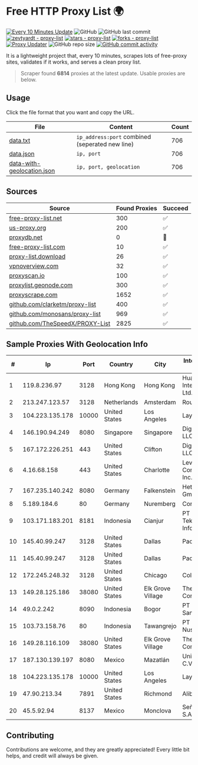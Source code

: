 
# Free HTTP Proxy List 🌍

[![Every 10 Minutes Update](https://github.com/mertguvencli/http-proxy-list/actions/workflows/main.yml/badge.svg?branch=main)](https://github.com/mertguvencli/http-proxy-list/actions/workflows/main.yml)
![GitHub](https://img.shields.io/github/license/mertguvencli/http-proxy-list)
![GitHub last commit](https://img.shields.io/github/last-commit/mertguvencli/http-proxy-list)
[![zevtyardt - proxy-list](https://img.shields.io/static/v1?label=zevtyardt&message=proxy-list&color=blue&logo=github)](https://github.com/zevtyardt/proxy-list "Go to GitHub repo")
[![stars - proxy-list](https://img.shields.io/github/stars/zevtyardt/proxy-list?style=social)](https://github.com/zevtyardt/proxy-list)
[![forks - proxy-list](https://img.shields.io/github/forks/zevtyardt/proxy-list?style=social)](https://github.com/zevtyardt/proxy-list)
[![Proxy Updater](https://github.com/zevtyardt/proxy-list/workflows/Proxy%20Updater/badge.svg)](https://github.com/zevtyardt/proxy-list/actions?query=workflow:"Proxy+Updater")
![GitHub repo size](https://img.shields.io/github/repo-size/zevtyardt/proxy-list)
[![GitHub commit activity](https://img.shields.io/github/commit-activity/m/zevtyardt/proxy-list?logo=commits)](https://github.com/zevtyardt/proxy-list/commits/main)

It is a lightweight project that, every 10 minutes, scrapes lots of free-proxy sites, validates if it works, and serves a clean proxy list.

> Scraper found **6814** proxies at the latest update. Usable proxies are below.

## Usage

Click the file format that you want and copy the URL.

|File|Content|Count|
|----|-------|-----|
|[data.txt](https://raw.githubusercontent.com/mertguvencli/http-proxy-list/main/proxy-list/data.txt)|`ip_address:port` combined (seperated new line)|706|
|[data.json](https://raw.githubusercontent.com/mertguvencli/http-proxy-list/main/proxy-list/data.json)|`ip, port`|706|
|[data-with-geolocation.json](https://raw.githubusercontent.com/mertguvencli/http-proxy-list/main/proxy-list/data-with-geolocation.json)|`ip, port, geolocation`|706|

## Sources

|Source|Found Proxies|Succeed|
|------|-------------|-------|
|[free-proxy-list.net](https://free-proxy-list.net)|300|✅|
|[us-proxy.org](https://www.us-proxy.org)|200|✅|
|[proxydb.net](http://proxydb.net)|0|🚫|
|[free-proxy-list.com](https://free-proxy-list.com/?page=&port=&type%5B%5D=http&type%5B%5D=https&up_time=0&search=Search)|10|✅|
|[proxy-list.download](https://www.proxy-list.download/HTTP)|26|✅|
|[vpnoverview.com](https://vpnoverview.com/privacy/anonymous-browsing/free-proxy-servers)|32|✅|
|[proxyscan.io](https://www.proxyscan.io)|100|✅|
|[proxylist.geonode.com](https://proxylist.geonode.com/api/proxy-list?limit=300&page=1&sort_by=lastChecked&sort_type=desc&protocols=http,https)|300|✅|
|[proxyscrape.com](https://api.proxyscrape.com/v2/?request=displayproxies&protocol=http&timeout=10000&country=all&ssl=all&anonymity=all)|1652|✅|
|[github.com/clarketm/proxy-list](https://raw.githubusercontent.com/clarketm/proxy-list/master/proxy-list-raw.txt)|400|✅|
|[github.com/monosans/proxy-list](https://raw.githubusercontent.com/monosans/proxy-list/main/proxies/http.txt)|969|✅|
|[github.com/TheSpeedX/PROXY-List](https://raw.githubusercontent.com/TheSpeedX/PROXY-List/master/http.txt)|2825|✅|


## Sample Proxies With Geolocation Info

|#|Ip|Port|Country|City|Internet Service Provider|
|-|--|----|-------|----|-------------------------|
|1|119.8.236.97|3128|Hong Kong|Hong Kong|Huawei International Pte. Ltd.|
|2|213.247.123.57|3128|Netherlands|Amsterdam|Routit BV|
|3|104.223.135.178|10000|United States|Los Angeles|LayerHost|
|4|146.190.94.249|8080|Singapore|Singapore|DigitalOcean, LLC|
|5|167.172.226.251|443|United States|Clifton|DigitalOcean, LLC|
|6|4.16.68.158|443|United States|Charlotte|Level 3 Communications, Inc.|
|7|167.235.140.242|8080|Germany|Falkenstein|Hetzner Online GmbH|
|8|5.189.184.6|80|Germany|Nuremberg|Contabo GmbH|
|9|103.171.183.201|8181|Indonesia|Cianjur|PT Hayat Teknologi Informatika|
|10|145.40.99.247|3128|United States|Dallas|Packet Host, Inc.|
|11|145.40.99.247|3128|United States|Dallas|Packet Host, Inc.|
|12|172.245.248.32|3128|United States|Chicago|ColoCrossing|
|13|149.28.125.186|38080|United States|Elk Grove Village|The Constant Company|
|14|49.0.2.242|8090|Indonesia|Bogor|PT Usaha Adi Sanggoro|
|15|103.73.158.76|80|Indonesia|Tawangrejo|PT Data Buana Nusantara|
|16|149.28.116.109|38080|United States|Elk Grove Village|The Constant Company|
|17|187.130.139.197|8080|Mexico|Mazatlán|Uninet S.A. de C.V.|
|18|104.223.135.178|10000|United States|Los Angeles|LayerHost|
|19|47.90.213.34|7891|United States|Richmond|Alibaba.com LLC|
|20|45.5.92.94|8137|Mexico|Monclova|Señal Interactiva, S.A De C.V|



## Contributing

Contributions are welcome, and they are greatly appreciated! Every
little bit helps, and credit will always be given.

